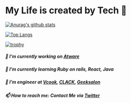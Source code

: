 # My Life is created by Tech 👋
[![Anurag's github stats](https://github-readme-stats.vercel.app/api?username=kazuhitonakayama&count_private=true&show_icons=true)](https://github.com/anuraghazra/github-readme-stats)

[![Top Langs](https://github-readme-stats.vercel.app/api/top-langs/?username=kazuhitonakayama)](https://github.com/anuraghazra/github-readme-stats)

[![trophy](https://github-profile-trophy.vercel.app/?username=kazuhitonakayama&margin-w=15)](https://github.com/ryo-ma/github-profile-trophy)
##### 🔭 I’m currently working on [Atware](https://www.atware.co.jp/)
##### 🌱 I’m currently learning Ruby on rails, React, Java
#####  👯 I’m engineer at [Vcook](https://vcook.jp/), [CLACK](https://clack.ne.jp/), [Geeksalon](https://geek-salon.com/)
#####  📫 How to reach me: Contact Me via [Twitter](https://twitter.com/facultyoflaw11)
